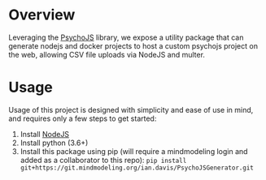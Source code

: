 # Overview

Leveraging the [PsychoJS](https://www.psychopy.org/online/index.html) library, we expose a utility package that can generate nodejs and docker projects to host a custom psychojs project on the web, 
allowing CSV file uploads via NodeJS and multer.

# Usage

Usage of this project is designed with simplicity and ease of use in mind, and requires only a few steps to get started:

1. Install [NodeJS](https://nodejs.org/en/)
1. Install python (3.6+)
1. Install this package using pip (will require a mindmodeling login and added as a collaborator to this repo): `pip install git+https://git.mindmodeling.org/ian.davis/PsychoJSGenerator.git`